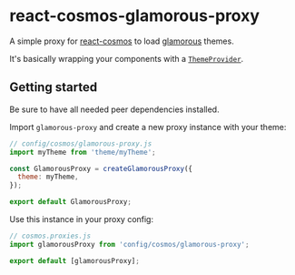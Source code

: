# react-cosmos-glamorous-proxy
A simple proxy for [react-cosmos](https://github.com/react-cosmos/react-cosmos) to load [glamorous](https://github.com/paypal/glamorous) themes.

It's basically wrapping your components with a [`ThemeProvider`](https://glamorous.rocks/advanced#theming).

## Getting started
Be sure to have all needed peer dependencies installed.

Import `glamorous-proxy` and create a new proxy instance with your theme:
```js
// config/cosmos/glamorous-proxy.js
import myTheme from 'theme/myTheme';

const GlamorousProxy = createGlamorousProxy({
  theme: myTheme,
});

export default GlamorousProxy;
```

Use this instance in your proxy config:
```js
// cosmos.proxies.js
import glamorousProxy from 'config/cosmos/glamorous-proxy';

export default [glamorousProxy];
```
